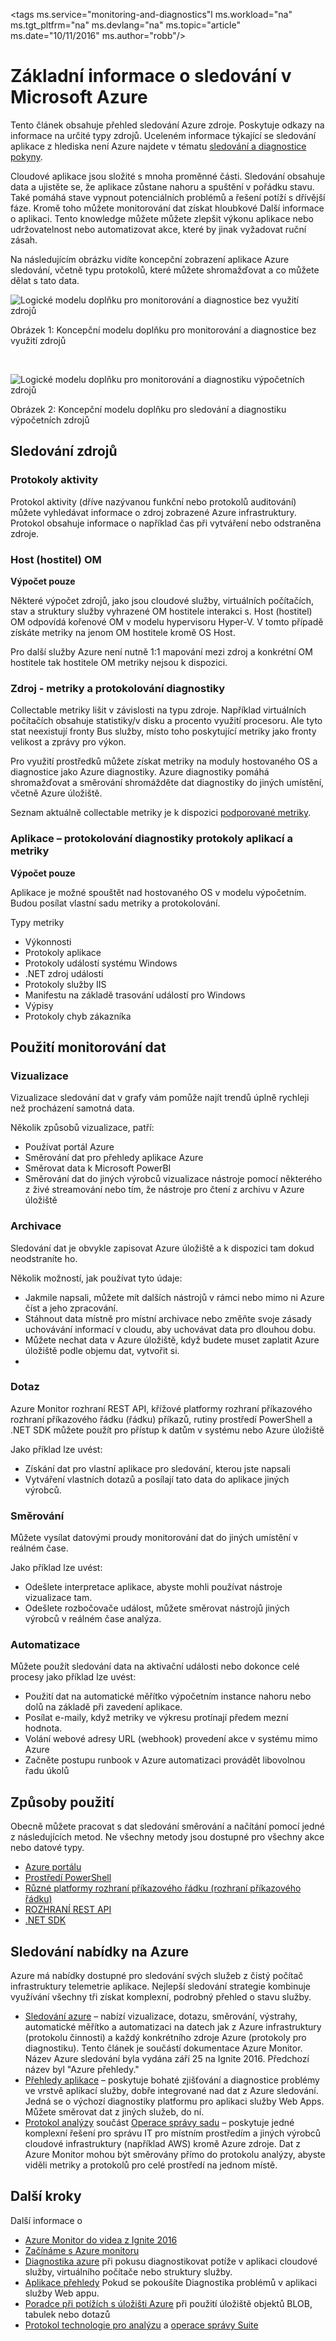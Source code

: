 <properties
    pageTitle="Základní informace o sledování v Microsoft Azure | Microsoft Azure"
    description="Nejvyšší úrovně základní informace o sledování a Diagnostika v Microsoft Azure včetně upozornění, webhooks, automatické měřítko apod."
    authors="rboucher"
    manager="carolz"
    editor=""
    services="monitoring-and-diagnostics"
    documentationCenter="monitoring-and-diagnostics"/>

<tags
    ms.service="monitoring-and-diagnostics"l
    ms.workload="na"
    ms.tgt_pltfrm="na"
    ms.devlang="na"
    ms.topic="article"
    ms.date="10/11/2016"
    ms.author="robb"/>

# <a name="overview-of-monitoring-in-microsoft-azure"></a>Základní informace o sledování v Microsoft Azure

Tento článek obsahuje přehled sledování Azure zdroje. Poskytuje odkazy na informace na určité typy zdrojů.  Uceleném informace týkající se sledování aplikace z hlediska není Azure najdete v tématu [sledování a diagnostice pokyny](../best-practices-monitoring.md).

Cloudové aplikace jsou složité s mnoha proměnné části. Sledování obsahuje data a ujistěte se, že aplikace zůstane nahoru a spuštění v pořádku stavu. Také pomáhá stave vypnout potenciálních problémů a řešení potíží s dřívější fáze. Kromě toho můžete monitorování dat získat hloubkové Další informace o aplikaci. Tento knowledge můžete můžete zlepšit výkonu aplikace nebo udržovatelnost nebo automatizovat akce, které by jinak vyžadovat ruční zásah.

Na následujícím obrázku vidíte koncepční zobrazení aplikace Azure sledování, včetně typu protokolů, které můžete shromažďovat a co můžete dělat s tato data.   

![Logické modelu doplňku pro monitorování a diagnostice bez využití zdrojů](./media/monitoring-overview/MonitoringAzureResources-non-compute_v3.png)

Obrázek 1: Koncepční modelu doplňku pro monitorování a diagnostice bez využití zdrojů

<br/>

![Logické modelu doplňku pro monitorování a diagnostiku výpočetních zdrojů](./media/monitoring-overview/MonitoringAzureResources-compute_v3.png)

Obrázek 2: Koncepční modelu doplňku pro sledování a diagnostiku výpočetních zdrojů


## <a name="monitoring-sources"></a>Sledování zdrojů
### <a name="activity-logs"></a>Protokoly aktivity
Protokol aktivity (dříve nazývanou funkční nebo protokolů auditování) můžete vyhledávat informace o zdroj zobrazené Azure infrastruktury. Protokol obsahuje informace o například čas při vytváření nebo odstraněna zdroje.  

### <a name="host-vm"></a>Host (hostitel) OM
**Výpočet pouze**


Některé výpočet zdrojů, jako jsou cloudové služby, virtuálních počítačích, stav a struktury služby vyhrazené OM hostitele interakci s. Host (hostitel) OM odpovídá kořenové OM v modelu hypervisoru Hyper-V. V tomto případě získáte metriky na jenom OM hostitele kromě OS Host.  

Pro další služby Azure není nutně 1:1 mapování mezi zdroj a konkrétní OM hostitele tak hostitele OM metriky nejsou k dispozici.


### <a name="resource---metrics-and-diagnostics-logs"></a>Zdroj - metriky a protokolování diagnostiky
Collectable metriky lišit v závislosti na typu zdroje. Například virtuálních počítačích obsahuje statistiky/v disku a procento využití procesoru. Ale tyto stat neexistují fronty Bus služby, místo toho poskytující metriky jako fronty velikost a zprávy pro výkon.

Pro využití prostředků můžete získat metriky na moduly hostovaného OS a diagnostice jako Azure diagnostiky. Azure diagnostiky pomáhá shromažďovat a směrování shromážděte dat diagnostiky do jiných umístění, včetně Azure úložiště.

Seznam aktuálně collectable metriky je k dispozici [podporované metriky](monitoring-supported-metrics.md).

### <a name="application---diagnostics-logs-application-logs-and-metrics"></a>Aplikace – protokolování diagnostiky protokoly aplikací a metriky
**Výpočet pouze**

Aplikace je možné spouštět nad hostovaného OS v modelu výpočetním. Budou posílat vlastní sadu metriky a protokolování.

Typy metriky

- Výkonnosti
- Protokoly aplikace
- Protokoly událostí systému Windows
- .NET zdroj události
- Protokoly služby IIS
- Manifestu na základě trasování událostí pro Windows
- Výpisy
- Protokoly chyb zákazníka


## <a name="uses-for-monitoring-data"></a>Použití monitorování dat

### <a name="visualize"></a>Vizualizace
Vizualizace sledování dat v grafy vám pomůže najít trendů úplně rychleji než procházení samotná data.  

Několik způsobů vizualizace, patří:

- Používat portál Azure
- Směrování dat pro přehledy aplikace Azure
- Směrovat data k Microsoft PowerBI
- Směrování dat do jiných výrobců vizualizace nástroje pomocí některého z živé streamování nebo tím, že nástroje pro čtení z archivu v Azure úložiště

### <a name="archive"></a>Archivace
Sledování dat je obvykle zapisovat Azure úložiště a k dispozici tam dokud neodstraníte ho.

Několik možností, jak používat tyto údaje:

- Jakmile napsali, můžete mít dalších nástrojů v rámci nebo mimo ni Azure číst a jeho zpracování.
- Stáhnout data místně pro místní archivace nebo změňte svoje zásady uchovávání informací v cloudu, aby uchovávat data pro dlouhou dobu.  
- Můžete nechat data v Azure úložiště, když budete muset zaplatit Azure úložiště podle objemu dat, vytvořit si.
-

### <a name="query"></a>Dotaz
Azure Monitor rozhraní REST API, křížové platformy rozhraní příkazového rozhraní příkazového řádku (řádku) příkazů, rutiny prostředí PowerShell a .NET SDK můžete použít pro přístup k datům v systému nebo Azure úložiště

Jako příklad lze uvést:

-  Získání dat pro vlastní aplikace pro sledování, kterou jste napsali
-  Vytváření vlastních dotazů a posílají tato data do aplikace jiných výrobců.

### <a name="route"></a>Směrování
Můžete vysílat datovými proudy monitorování dat do jiných umístění v reálném čase.

Jako příklad lze uvést:

- Odešlete interpretace aplikace, abyste mohli používat nástroje vizualizace tam.
- Odešlete rozbočovače událost, můžete směrovat nástrojů jiných výrobců v reálném čase analýza.

### <a name="automate"></a>Automatizace
Můžete použít sledování data na aktivační události nebo dokonce celé procesy jako příklad lze uvést:

- Použití dat na automatické měřítko výpočetním instance nahoru nebo dolů na základě při zavedení aplikace.
- Posílat e-maily, když metriky ve výkresu protínají předem mezní hodnota.
- Volání webové adresy URL (webhook) provedení akce v systému mimo Azure
- Začněte postupu runbook v Azure automatizaci provádět libovolnou řadu úkolů

## <a name="methods-of-use"></a>Způsoby použití
Obecně můžete pracovat s dat sledování směrování a načítání pomocí jedné z následujících metod. Ne všechny metody jsou dostupné pro všechny akce nebo datové typy.

- [Azure portálu](https://portal.azure.com)
- [Prostředí PowerShell](insights-powershell-samples.md)  
- [Různé platformy rozhraní příkazového řádku (rozhraní příkazového řádku)](insights-cli-samples.md)
- [ROZHRANÍ REST API](https://msdn.microsoft.com/library/dn931943.aspx)
- [.NET SDK](https://msdn.microsoft.com/library/dn802153.aspx)

## <a name="azures-monitoring-offerings"></a>Sledování nabídky na Azure
Azure má nabídky dostupné pro sledování svých služeb z čistý počítač infrastruktury telemetrie aplikace. Nejlepší sledování strategie kombinuje využívání všechny tři získat komplexní, podrobný přehled o stavu služby.

- [Sledování azure](http://aka.ms/azmondocs) – nabízí vizualizace, dotazu, směrování, výstrahy, automatické měřítko a automatizaci na datech jak z Azure infrastruktury (protokolu činnosti) a každý konkrétního zdroje Azure (protokoly pro diagnostiku). Tento článek je součástí dokumentace Azure Monitor. Název Azure sledování byla vydána září 25 na Ignite 2016.  Předchozí název byl "Azure přehledy."  
- [Přehledy aplikace](https://azure.microsoft.com/documentation/services/application-insights/) – poskytuje bohaté zjišťování a diagnostice problémy ve vrstvě aplikací služby, dobře integrované nad dat z Azure sledování. Jedná se o výchozí diagnostiky platformu pro aplikaci služby Web Apps.  Můžete směrovat dat z jiných služeb, do ní.  
- [Protokol analýzy](https://azure.microsoft.com/documentation/services/log-analytics/) součást [Operace správy sadu](https://www.microsoft.com/cloud-platform/operations-management-suite) – poskytuje jedné komplexní řešení pro správu IT pro místním prostředím a jiných výrobců cloudové infrastruktury (například AWS) kromě Azure zdroje.  Dat z Azure Monitor mohou být směrovány přímo do protokolu analýzy, abyste viděli metriky a protokolů pro celé prostředí na jednom místě.     


## <a name="next-steps"></a>Další kroky
Další informace o

- [Azure Monitor do videa z Ignite 2016](https://myignite.microsoft.com/videos/4977)
- [Začínáme s Azure monitoru](monitoring-get-started.md)
- [Diagnostika azure](../azure-diagnostics.md) při pokusu diagnostikovat potíže v aplikaci cloudové služby, virtuálního počítače nebo struktury služby.
- [Aplikace přehledy](https://azure.microsoft.com/documentation/services/application-insights/) Pokud se pokoušíte Diagnostika problémů v aplikaci služby Web appu.
- [Poradce při potížích s úložišti Azure](../storage/storage-e2e-troubleshooting.md) při použití úložiště objektů BLOB, tabulek nebo dotazů
- [Protokol technologie pro analýzu](https://azure.microsoft.com/documentation/services/log-analytics/) a [operace správy Suite](https://www.microsoft.com/cloud-platform/operations-management-suite)

